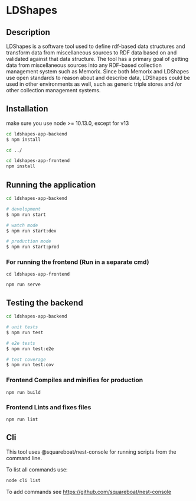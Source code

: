 # LDShapes

## Description

LDShapes is a software tool used to define rdf-based data structures and transform data from miscellaneous sources to RDF data based on and validated against that data structure. The tool has a primary goal of getting data from miscellaneous sources into any RDF-based collection management system such as Memorix. Since both Memorix and LDShapes use open standards to reason about and describe data, LDShapes could be used in other environments as well, such as generic triple stores and /or other collection management systems.

## Installation

make sure you use node >= 10.13.0, except for v13

```bash
cd ldshapes-app-backend
$ npm install

cd ../

cd ldshapes-app-frontend
npm install
```

## Running the application

```bash
cd ldshapes-app-backend

# development
$ npm run start

# watch mode
$ npm run start:dev

# production mode
$ npm run start:prod
```

### For running the frontend (Run in a separate cmd)
```
cd ldshapes-app-frontend

npm run serve
```

## Testing the backend

```bash
cd ldshapes-app-backend

# unit tests
$ npm run test

# e2e tests
$ npm run test:e2e

# test coverage
$ npm run test:cov
```

### Frontend Compiles and minifies for production
```
npm run build
```

### Frontend Lints and fixes files
```
npm run lint
```

## Cli

This tool uses @squareboat/nest-console for running scripts from the command line.

To list all commands use:
```bash
node cli list
```

To add commands see https://github.com/squareboat/nest-console

